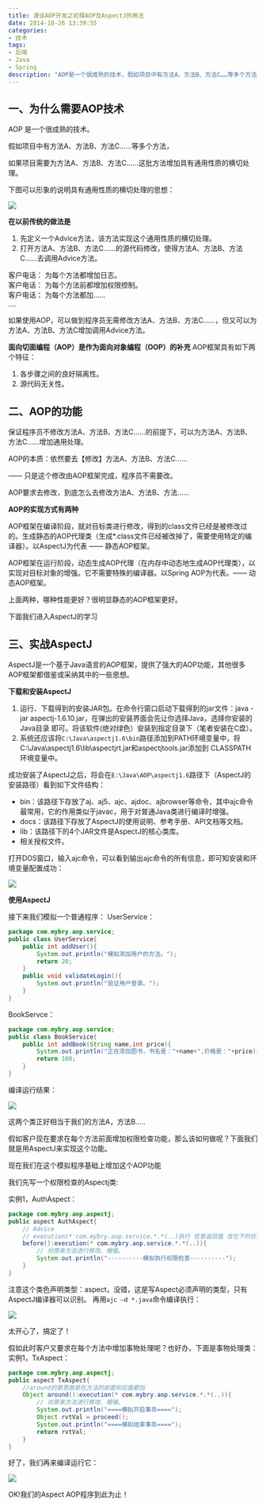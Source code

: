 ```yaml
---
title: 漫谈AOP开发之初探AOP及AspectJ的用法
date: 2014-10-26 13:39:55
categories:
- 技术
tags:
- 后端
- Java
- Spring
description: "AOP是一个很成熟的技术，假如项目中有方法A、方法B、方法C……等多个方法，如果项目需要为方法A、方法B、方法C……这批方法增加具有通用性质的横切处理。"
---
```


## 一、为什么需要AOP技术

AOP 是一个很成熟的技术。

假如项目中有方法A、方法B、方法C……等多个方法，

如果项目需要为方法A、方法B、方法C……这批方法增加具有通用性质的横切处理。

下图可以形象的说明具有通用性质的横切处理的思想：

![](file:///var/folders/xc/nyykbxjj4w938ntjcjymx0rm0000gn/T/WizNote/d46a5cab-2910-4fed-abf3-94bf91c31a10/index_files/wpsD3C5.tmp3cfdfc77-43e2-4d1c-ac14-ffbf40c41c12.png)

**在以前传统的做法是**
1. 先定义一个Advice方法，该方法实现这个通用性质的横切处理。
2. 打开方法A、方法B、方法C……的源代码修改，使得方法A、方法B、方法C……去调用Advice方法。

客户电话： 为每个方法都增加日志。  
客户电话： 为每个方法前都增加权限控制。  
客户电话： 为每个方法都加……  
….  

如果使用AOP，可以做到程序员无需修改方法A、方法B、方法C……，但又可以为方法A、方法B、方法C增加调用Advice方法。

**面向切面编程（AOP）是作为面向对象编程（OOP）的补充**
AOP框架具有如下两个特征：
1. 各步骤之间的良好隔离性。
2. 源代码无关性。

## 二、AOP的功能

保证程序员不修改方法A、方法B、方法C……的前提下，可以为方法A、方法B、方法C……增加通用处理。

AOP的本质：依然要去【修改】方法A、方法B、方法C……

—— 只是这个修改由AOP框架完成，程序员不需要改。

AOP要求去修改，到底怎么去修改方法A、方法B、方法……

**AOP的实现方式有两种**

AOP框架在编译阶段，就对目标类进行修改，得到的class文件已经是被修改过的。生成静态的AOP代理类（生成*.class文件已经被改掉了，需要使用特定的编译器）。以AspectJ为代表 —— 静态AOP框架。

AOP框架在运行阶段，动态生成AOP代理（在内存中动态地生成AOP代理类），以实现对目标对象的增强。它不需要特殊的编译器。以Spring AOP为代表。—— 动态AOP框架。

上面两种，哪种性能更好？很明显静态的AOP框架更好。

下面我们进入AspectJ的学习

## 三、实战AspectJ

AspectJ是一个基于Java语言的AOP框架，提供了强大的AOP功能，其他很多AOP框架都借鉴或采纳其中的一些思想。

**下载和安装AspectJ**
1. 运行、下载得到的安装JAR包。在命令行窗口启动下载得到的jar文件：java -jar aspectj-1.6.10.jar，在弹出的安装界面会先让你选择Java，选择你安装的Java目录 即可。将该软件(绝对绿色）安装到指定目录下（笔者安装在C盘）。
2. 系统还应该将`C:\Java\aspectj1.6\bin`路径添加到PATH环境变量中，将C:\Java\aspectj1.6\lib\aspectjrt.jar和aspectjtools.jar添加到 CLASSPATH环境变量中。

成功安装了AspectJ之后，将会在`E:\Java\AOP\aspectj1.6`路径下（AspectJ的安装路径）看到如下文件结构：
- bin：该路径下存放了aj、aj5、ajc、ajdoc、ajbrowser等命令，其中ajc命令最常用，它的作用类似于javac，用于对普通Java类进行编译时增强。
- docs：该路径下存放了AspectJ的使用说明、参考手册、API文档等文档。
- lib：该路径下的4个JAR文件是AspectJ的核心类库。
- 相关授权文件。

打开DOS窗口，输入ajc命令，可以看到输出ajc命令的所有信息，即可知安装和环境变量配置成功：

![](file:///var/folders/xc/nyykbxjj4w938ntjcjymx0rm0000gn/T/WizNote/d46a5cab-2910-4fed-abf3-94bf91c31a10/index_files/fd543e0f-a031-46d6-8db3-525fa893f15f.png)

**使用AspectJ**

接下来我们模拟一个普通程序：
UserService：
```java
package com.mybry.aop.service;
public class UserService{
	public int addUser(){
		System.out.println("模拟添加用户的方法。");
		return 20;
	}
	public void validateLogin(){
		System.out.println("验证用户登录。");
	}
}
```

BookServce：
```java
package com.mybry.aop.service;
public class BookService{
	public int addBook(String name,int price){
		System.out.println("正在添加图书，书名是："+name+",价格是："+price);
		return 100;
	}
}
```

编译运行结果：

![](file:///var/folders/xc/nyykbxjj4w938ntjcjymx0rm0000gn/T/WizNote/d46a5cab-2910-4fed-abf3-94bf91c31a10/index_files/wps784F.tmp27792296-746a-45d1-aa46-4813d419e942.png)

这两个类正好相当于我们的方法A，方法B.....

假如客户现在要求在每个方法前面增加权限检查功能，那么该如何做呢？下面我们就是用AspectJ来实现这个功能。

现在我们在这个模拟程序基础上增加这个AOP功能

我们先写一个权限检查的Aspectj类:

实例1，AuthAspect：
```java
package com.mybry.aop.aspectj;
public aspect AuthAspect{
	// Advice
	// execution(* com.mybry.aop.service.*.*(..)执行 任意返回值 改包下的任意类的任意方法形参不限
	before():execution(* com.mybry.aop.service.*.*(..)){
		// 对原来方法进行修改、增强。
		System.out.println("----------模拟执行权限检查----------");
	}
}
```

注意这个类色声明类型：aspect，没错，这是写Aspect必须声明的类型，只有AspectJ编译器可以识别。
再用`ajc –d *.java`命令编译执行：

![](file:///var/folders/xc/nyykbxjj4w938ntjcjymx0rm0000gn/T/WizNote/d46a5cab-2910-4fed-abf3-94bf91c31a10/index_files/wps4E5.tmp27877a68-a55f-4960-982c-588848d8ac56.png)

太开心了，搞定了！

假如此时客户又要求在每个方法中增加事物处理呢？也好办，下面是事物处理类：
实例1，TxAspect：
```java
package com.mybry.aop.aspectj;
public aspect TxAspect{
    //around的意思就是在方法的前面和后面都加
	Object around():execution(* com.mybry.aop.service.*.*(..)){
		// 对原来方法进行修改、增强。
		System.out.println("====模拟开启事务====");
		Object rvtVal = proceed();
		System.out.println("====模拟结束事务====");
		return rvtVal;
	}
}
```

好了，我们再来编译运行它：

![](file:///var/folders/xc/nyykbxjj4w938ntjcjymx0rm0000gn/T/WizNote/d46a5cab-2910-4fed-abf3-94bf91c31a10/index_files/wps4B96.tmp1d5122e1-9afe-4446-9cbe-76464a2ee9f1.png)

OK!我们的Aspect AOP程序到此为止！